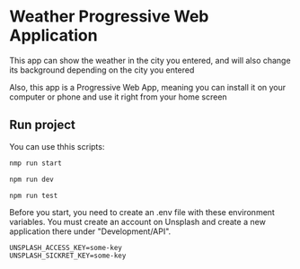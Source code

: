 # Weather Progressive Web Application
This app can show the weather in the city you entered, and will also change its background depending on the city you entered

Also, this app is a Progressive Web App, meaning you can install it on your computer or phone and use it right from your home screen




## Run project 
You can use thhis scripts:
```bash
nmp run start
```
```bash
npm run dev
```
```bash
npm run test
```

Before you start, you need to create an .env file with these environment variables. You must create an account on Unsplash and create a new application there under "Development/API".
```
UNSPLASH_ACCESS_KEY=some-key
UNSPLASH_SICKRET_KEY=some-key
```
